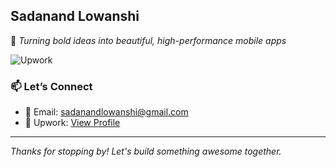 ## Sadanand Lowanshi
🚀 *Turning bold ideas into beautiful, high-performance mobile apps*


![Upwork](https://img.shields.io/badge/Top%20Rated%20Plus-Upwork-6fda44?logo=upwork&logoColor=gree&style=for-the-badge)

### 📫 Let’s Connect

- 📧 Email: [sadanandlowanshi@gmail.com](mailto:sadanandlowanshi@gmail.com)
- 💼 Upwork: [View Profile](https://www.upwork.com/freelancers/~0176fc9593a5dcb756)

---

*Thanks for stopping by! Let's build something awesome together.*
